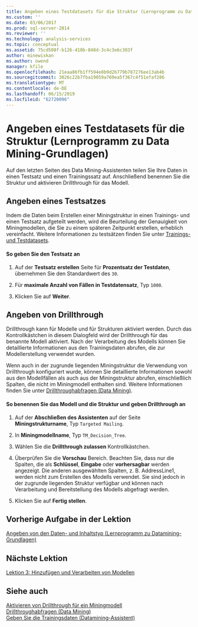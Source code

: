 ```yaml
---
title: Angeben eines Testdatasets für die Struktur (Lernprogramm zu Datamining-Grundlagen) | Microsoft-Dokumentation
ms.custom: ''
ms.date: 03/06/2017
ms.prod: sql-server-2014
ms.reviewer: ''
ms.technology: analysis-services
ms.topic: conceptual
ms.assetid: 75cd508f-b126-418b-848d-3c4c3e6c303f
author: minewiskan
ms.author: owend
manager: kfile
ms.openlocfilehash: 21eaa86fb1ff594e8b9d2b779b787276ee13ab4b
ms.sourcegitcommit: 3026c22b7fba19059a769ea5f367c4f51efaf286
ms.translationtype: MT
ms.contentlocale: de-DE
ms.lasthandoff: 06/15/2019
ms.locfileid: "62720096"
---
```

# <a name="specifying-a-testing-data-set-for-the-structure-basic-data-mining-tutorial"></a>Angeben eines Testdatasets für die Struktur (Lernprogramm zu Data Mining-Grundlagen)
  Auf den letzten Seiten des Data Mining-Assistenten teilen Sie Ihre Daten in einen Testsatz und einen Trainingssatz auf. Anschließend benennen Sie die Struktur und aktivieren Drillthrough für das Modell.  
  
## <a name="specifying-a-testing-set"></a>Angeben eines Testsatzes  
 Indem die Daten beim Erstellen einer Miningstruktur in einen Trainings- und einen Testsatz aufgeteilt werden, wird die Beurteilung der Genauigkeit von Miningmodellen, die Sie zu einem späteren Zeitpunkt erstellen, erheblich vereinfacht. Weitere Informationen zu testsätzen finden Sie unter [Trainings- und Testdatasets](../../2014/analysis-services/data-mining/training-and-testing-data-sets.md).  
  
#### <a name="to-specify-the-testing-set"></a>So geben Sie den Testsatz an  
  
1.  Auf der **Testsatz erstellen** Seite für **Prozentsatz der Testdaten**, übernehmen Sie den Standardwert des `30`.  
  
2.  Für **maximale Anzahl von Fällen in Testdatensatz**, Typ `1000`.  
  
3.  Klicken Sie auf **Weiter**.  
  
## <a name="specifying-drillthrough"></a>Angeben von Drillthrough  
 Drillthrough kann für Modelle und für Strukturen aktiviert werden. Durch das Kontrollkästchen in diesem Dialogfeld wird der Drillthrough für das benannte Modell aktiviert. Nach der Verarbeitung des Modells können Sie detaillierte Informationen aus den Trainingsdaten abrufen, die zur Modellerstellung verwendet wurden.  
  
 Wenn auch in der zugrunde liegenden Miningstruktur die Verwendung von Drillthrough konfiguriert wurde, können Sie detaillierte Informationen sowohl aus den Modellfällen als auch aus der Miningstruktur abrufen, einschließlich Spalten, die nicht im Miningmodell enthalten sind. Weitere Informationen finden Sie unter [Drillthroughabfragen &#40;Data Mining&#41;](../../2014/analysis-services/data-mining/drillthrough-queries-data-mining.md).  
  
#### <a name="to-name-the-model-and-structure-and-specify-drillthrough"></a>So benennen Sie das Modell und die Struktur und geben Drillthrough an  
  
1.  Auf der **Abschließen des Assistenten** auf der Seite **Miningstrukturname**, Typ `Targeted Mailing`.  
  
2.  In **Miningmodellname**, Typ `TM_Decision_Tree`.  
  
3.  Wählen Sie die **Drillthrough zulassen** Kontrollkästchen.  
  
4.  Überprüfen Sie die **Vorschau** Bereich. Beachten Sie, dass nur die Spalten, die als **Schlüssel**, **Eingabe** oder **vorhersagbar** werden angezeigt. Die anderen ausgewählten Spalten, z. B. AddressLine1, werden nicht zum Erstellen des Modells verwendet. Sie sind jedoch in der zugrunde liegenden Struktur verfügbar und können nach Verarbeitung und Bereitstellung des Modells abgefragt werden.  
  
5.  Klicken Sie auf **Fertig stellen**.  
  
## <a name="previous-task-in-lesson"></a>Vorherige Aufgabe in der Lektion  
 [Angeben von den Daten- und Inhaltstyp &#40;Lernprogramm zu Datamining-Grundlagen&#41;](../../2014/tutorials/specifying-the-data-type-and-content-type-basic-data-mining-tutorial.md)  
  
## <a name="next-lesson"></a>Nächste Lektion  
 [Lektion 3: Hinzufügen und Verarbeiten von Modellen](../../2014/tutorials/lesson-3-adding-and-processing-models.md)  
  
## <a name="see-also"></a>Siehe auch  
 [Aktivieren von Drillthrough für ein Miningmodell](../../2014/analysis-services/data-mining/enable-drillthrough-for-a-mining-model.md)   
 [Drillthroughabfragen &#40;Data Mining&#41;](../../2014/analysis-services/data-mining/drillthrough-queries-data-mining.md)   
 [Geben Sie die Trainingsdaten &#40;Datamining-Assistent&#41;](../../2014/analysis-services/specify-the-training-data-data-mining-wizard.md)  
  
  
